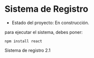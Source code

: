 <h1> Sistema de Registro</h1>

- Estado del proyecto: En construcción.

para ejecutar el sistema, debes poner:

```npm install react```

Sistema de registro 2.1
